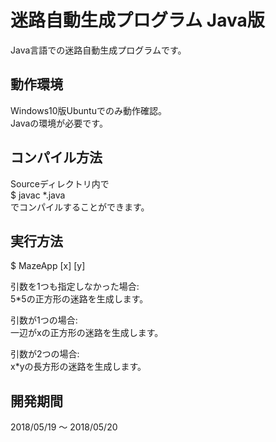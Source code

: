 # 迷路自動生成プログラム Java版
Java言語での迷路自動生成プログラムです。  

## 動作環境
Windows10版Ubuntuでのみ動作確認。  
Javaの環境が必要です。  

## コンパイル方法
Sourceディレクトリ内で  
	$ javac *.java  
でコンパイルすることができます。  

## 実行方法
$ MazeApp [x] [y]  
  
引数を1つも指定しなかった場合:  
5*5の正方形の迷路を生成します。 
   
引数が1つの場合:  
一辺がxの正方形の迷路を生成します。  
  
引数が2つの場合:  
x*yの長方形の迷路を生成します。  
  
## 開発期間  
2018/05/19 ～ 2018/05/20  
